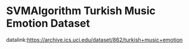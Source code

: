 # SVMAlgorithm Turkish Music Emotion Dataset

datalink:https://archive.ics.uci.edu/dataset/862/turkish+music+emotion
